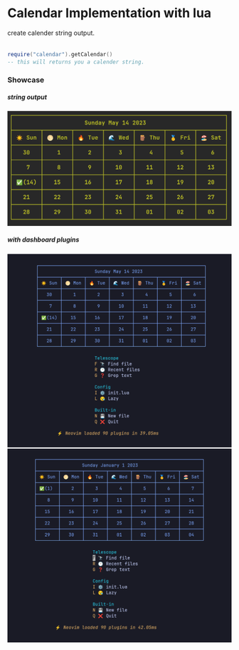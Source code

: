 # Calendar Implementation with lua

create calender string output.

```lua

require("calendar").getCalendar()
-- this will returns you a calender string.

```

### Showcase

##### string output

![sample img1 ](./docs/sample.png)

##### with dashboard plugins

![sample img2 ](./docs/sample2.png)
![sample img3 ](./docs/sample3.png)
